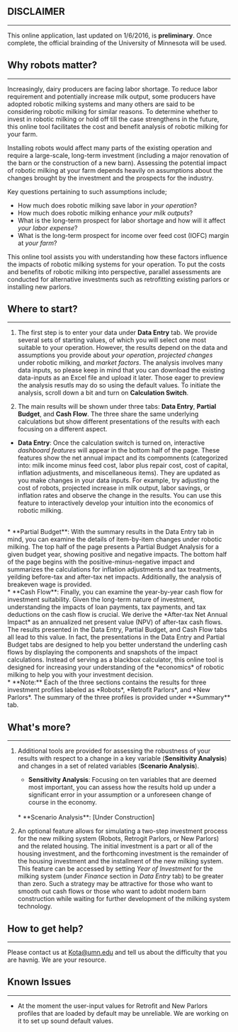 

## DISCLAIMER
----
This online application, last updated on 1/6/2016, is **preliminary**.  Once complete, the official brainding of the University of Minnesota will be used.    



## Why robots matter? 
---
Increasingly, dairy producers are facing labor shortage. To reduce labor requirement and potentially increase milk output, some producers have adopted robotic milking systems and many others are said to be considering robotic milking for similar reasons. To determine whether to invest in robotic milking or hold off till the case strengthens in the future, this online tool facilitates the cost and benefit analysis of robotic milking for your farm.   


Installing robots would affect many parts of the existing operation and require a large-scale, long-term investment (including a major renovation of the barn or the construction of a new barn). Assessing the potential impact of robotic milking at your farm depends heavily on assumptions about the changes brought by the investment and the prospects for the industry.       

Key questions pertaining to such assumptions include; 

+ How much does robotic milking save labor in *your operation*? 
+ How much does robotic milking enhance *your milk outputs*? 
+ What is the long-term prospect for labor shortage and how will it affect *your labor expense*? 
+ What is the long-term prospect for income over feed cost (IOFC) margin at *your farm*? 

This online tool assists you with understanding how these factors influence the impacts of robotic milking systems for your operation. To put the costs and benefits of robotic milking into perspective, parallel assessments are conducted for alternative investments such as retrofitting existing parlors or installing new parlors.  



## Where to start? 
---
1. The first step is to enter your data under **Data Entry** tab.  We provide several sets of starting values, of which you will select one most suitable to your operation. However, the results depend on the data and assumptions you provide about *your operation*, *projected changes* under robotic milking, and *market factors*. The analysis involves many data inputs, so please keep in mind that you can download the existing data-inputs as an Excel file and upload it later. Those eager to preview the analysis resutls may do so using the default values. To initiate the analysis, scroll down a bit and turn on **Calculation Switch**.  

2. The main results will be shown under three tabs: **Data Entry**, **Partial Budget**, and **Cash Flow**. The three share the same underlying calculations but show different presentations of the results with each focusing on a different aspect. 
  * **Data Entry**: Once the calculation switch is turned on, interactive *dashboard features* will appear in the bottom half of the page. These features show the net annual impact and its compomnents (categorized into: milk income minus feed cost, labor plus repair cost, cost of capital, inflation adjustments, and miscellaneous items).  They are updated as you make changes in your data inputs. For example, try adjusting the cost of robots, projected increase in milk output, labor savings, or inflation rates and observe the change in the results. You can use this feature to interactively develop your intuition into the economics of robotic milking.  
  <br>
  *  **Partial Budget**: With the summary results in the Data Entry tab in mind, you can examine the details of item-by-item changes under robotic milking. The top half of the page presents a Partial Budget Analysis for a given budget year, showing positive and negative impacts. The bottom half of the page begins with the positive-minus-negative impact and summarizes the calculations for inflation adjustments and tax treatments, yeilding before-tax and after-tax net impacts. Additionally, the analysis of breakeven wage is provided.        
  <br>
  *  **Cash Flow**: Finally, you can examine the year-by-year cash flow for investment suitability. Given the long-term nature of investment, understanding the impacts of loan payments, tax payments, and tax deductions on the cash flow is crucial.  We derive the *After-tax Net Annual Impact* as an annualized net present value (NPV) of after-tax cash flows. The results presented in the Data Entry, Partial Budget, and Cash Flow tabs all lead to this value. In fact, the presentations in the Data Entry and Partial Budget tabs are designed to help you better understand the underling cash flows by displaying the components and snapshots of the impact calculations. Instead of serving as a blackbox calculator, this online tool is designed for increasing your understanding of the *economics* of robotic milking to help you with your investment decision.   
  <br>
  * **Note:** Each of the three sections contains the results for three investment profiles labeled as *Robots*, *Retrofit Parlors*, and *New Parlors*. The summary of the three profiles is provided under **Summary** tab.   


## What's more? 
---
1. Additional tools are provided for assessing the robustness of your results with respect to a change in a key variable (**Sensitivity Analysis**) and changes in a set of related variables (**Scenario Analysis**). 
    * **Sensitivity Analysis**: Focusing on ten variables that are deemed most important, you can assess how the results hold up under a significant error in your assumption or a unforeseen change of course in the economy.     
    <br>
	   * **Scenario Analysis**: [Under Construction]
    <br> 


2. An optional feature allows for simulating a two-step investment process for the new milking system (Robots, Retrogit Parlors, or New Parlors) and the related housing. The initial investment is a part or all of the housing investment, and the forthcoming investment is the remainder of the housing investment and the installment of the new milking system. This feature can be accessed by setting *Year of Investment* for the milking system (under *Finance* section in *Data Entry* tab) to be greater than zero. Such a strategy may be attractive for those who want to smooth out cash flows or those who want to adobt modern barn construction while waiting for further development of the milking system technology.   


## How to get help? 
---
Please contact us at Kota@umn.edu and tell us about the difficulty that you are havnig. We are your resource. 

## Known Issues
--- 
* At the moment the user-input values for Retrofit and New Parlors profiles that are loaded by default may be unreliable. We are working on it to set up sound default values. 


 
